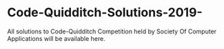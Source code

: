 # Code-Quidditch-Solutions-2019-
All solutions to Code-Quidditch Competition held by Society Of Computer Applications will be available here.
